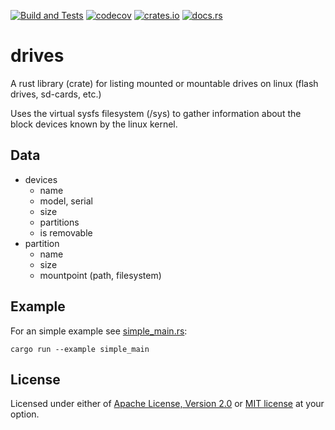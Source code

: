 [![Build and Tests](https://github.com/sorcerersr/drives/actions/workflows/build_and_test.yml/badge.svg)](https://github.com/sorcerersr/drives/actions/workflows/build_and_test.yml)
[![codecov](https://codecov.io/gh/sorcerersr/drives/branch/main/graph/badge.svg?token=4ATZX63FP6)](https://codecov.io/gh/sorcerersr/drives)
[![crates.io](https://img.shields.io/crates/v/drives)](https://crates.io/crates/drives)
[![docs.rs](https://img.shields.io/docsrs/drives/latest)](https://docs.rs/drives/latest/drives/)

# drives

A rust library (crate) for listing mounted or mountable drives on linux (flash drives, sd-cards, etc.)

Uses the virtual sysfs filesystem (/sys) to gather information about the block devices known by the linux kernel.

## Data

* devices
  * name
  * model, serial
  * size
  * partitions
  * is removable
* partition
  * name
  * size
  * mountpoint (path, filesystem)

## Example

For an simple example see [simple_main.rs](examples/simple_main.rs):

```
cargo run --example simple_main
```


## License


Licensed under either of <a href="LICENSE-APACHE">Apache License, Version
2.0</a> or <a href="LICENSE-MIT">MIT license</a> at your option.
